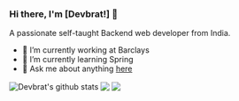 ### Hi there, I'm [Devbrat!] 👋

A passionate self-taught Backend web developer from India.

- 🔭 I’m currently working at Barclays
- 🌱 I’m currently learning Spring 
- 💬 Ask me about anything [here](https://github.com/anuraghazra/anuraghazra/issues)

<img align="center" src="https://github-readme-stats.vercel.app/api?username=itsdevbrat&show_icons=true&include_all_commits=true&theme=radical" alt="Devbrat's github stats" />

<img align="center" src="https://github-readme-stats.vercel.app/api/top-langs/?username=itsdevbrat&layout=compact&theme=radical" />
<img align="center" src="https://github-readme-stats.vercel.app/api/pin/?username=itsdevbrat&repo=github-readme-stats&theme=radical" />
